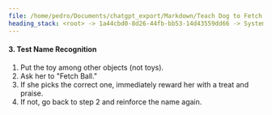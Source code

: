 ```yaml
---
file: /home/pedro/Documents/chatgpt_export/Markdown/Teach Dog to Fetch Toys.md
heading_stack: <root> -> 1a44cbd0-8d26-44fb-bb53-14d43559dd66 -> System -> 87f5ef7a-78c0-4353-8196-cd12c4835275 -> System -> aaa2e89e-6d1e-4d01-b369-c82456f9d5c6 -> User -> 21867efe-1037-4c2e-bef2-b1381b57d3b6 -> Assistant -> What You'll Need: -> Steps: -> 1. Introduction of the Toy -> 2. Reinforce the Name -> 3. Test Name Recognition
---
```

#### 3. Test Name Recognition
1. Put the toy among other objects (not toys).
2. Ask her to "Fetch Ball."
3. If she picks the correct one, immediately reward her with a treat and praise.
4. If not, go back to step 2 and reinforce the name again.

